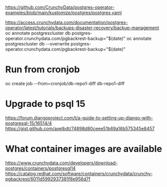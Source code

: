 https://github.com/CrunchyData/postgres-operator-examples/blob/main/kustomize/postgres/postgres.yaml


https://access.crunchydata.com/documentation/postgres-operator/latest/tutorials/backups-disaster-recovery/backup-management
oc annotate postgrescluster db postgres-operator.crunchydata.com/pgbackrest-backup="$(date)"
oc annotate postgrescluster db --overwrite postgres-operator.crunchydata.com/pgbackrest-backup="$(date)"

# Run from cronjob

oc create job --from=cronjob/db-repo1-diff db-repo1-diff


# Upgrade to psql 15

https://forum.djangoproject.com/t/a-guide-to-setting-up-django-with-postgresql-15/16514/4
https://gist.github.com/axelbdt/74898d80ceee51b69a16b575345e8457


# What container images are available
https://www.crunchydata.com/developers/download-postgres/containers/postgresql14
https://catalog.redhat.com/software/containers/crunchydata/crunchy-pgbackrest/6011d5992937381f8e956d7f

